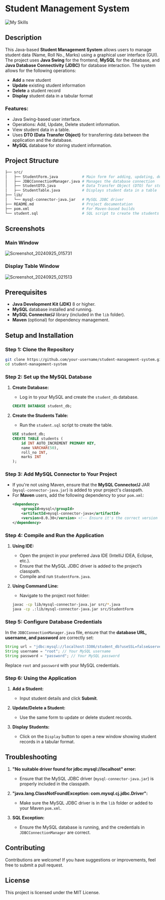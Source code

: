 # Student Management System
![My Skills](https://skillicons.dev/icons?i=java,mysql&theme=light)
## Description

This Java-based **Student Management System** allows users to manage student data (Name, Roll No., Marks) using a graphical user interface (GUI). The project uses **Java Swing** for the frontend, **MySQL** for the database, and **Java Database Connectivity (JDBC)** for database interaction. The system allows for the following operations:
- **Add** a new student
- **Update** existing student information
- **Delete** a student record
- **Display** student data in a tabular format

### Features:
- Java Swing-based user interface.
- Operations: Add, Update, Delete student information.
- View student data in a table.
- Uses **DTO (Data Transfer Object)** for transferring data between the application and the database.
- **MySQL** database for storing student information.

## Project Structure

```bash
├── src/
│   ├── StudentForm.java           # Main form for adding, updating, deleting, and displaying data
│   ├── JDBCConnectionManager.java # Manages the database connection
│   ├── StudentDTO.java            # Data Transfer Object (DTO) for student details
│   ├── StudentTable.java          # Displays student data in a table
├── lib/
│   └── mysql-connector-java.jar   # MySQL JDBC driver
├── README.md                      # Project documentation
├── pom.xml                        # For Maven-based builds
└── student.sql                    # SQL script to create the students table
```

## Screenshots

### Main Window
![Screenshot_20240925_015731](https://github.com/user-attachments/assets/da4fe544-9b02-4337-afac-a7be4fd2598d)

### Display Table Window
![Screenshot_20240925_021513](https://github.com/user-attachments/assets/40e2c08c-2d31-4249-9770-ea921a9efca7)

## Prerequisites

- **Java Development Kit (JDK)** 8 or higher.
- **MySQL** database installed and running.
- **MySQL Connector/J** library (included in the `lib` folder).
- **Maven** (optional) for dependency management.

## Setup and Installation

### Step 1: Clone the Repository

```bash
git clone https://github.com/your-username/student-management-system.git
cd student-management-system
```

### Step 2: Set up the MySQL Database

1. **Create Database:**
   - Log in to your MySQL and create the `student_db` database.
   ```sql
   CREATE DATABASE student_db;
   ```

2. **Create the Students Table:**
   - Run the `student.sql` script to create the table.
   ```sql
   USE student_db;
   CREATE TABLE students (
       id INT AUTO_INCREMENT PRIMARY KEY,
       name VARCHAR(50),
       roll_no INT,
       marks INT
   );
   ```

### Step 3: Add MySQL Connector to Your Project

- If you're not using Maven, ensure that the **MySQL Connector/J** JAR (`mysql-connector-java.jar`) is added to your project's classpath.
- For **Maven** users, add the following dependency to your `pom.xml`:
   ```xml
   <dependency>
       <groupId>mysql</groupId>
       <artifactId>mysql-connector-java</artifactId>
       <version>8.0.30</version> <!-- Ensure it's the correct version -->
   </dependency>
   ```

### Step 4: Compile and Run the Application

1. **Using IDE:**
   - Open the project in your preferred Java IDE (IntelliJ IDEA, Eclipse, etc.).
   - Ensure that the MySQL JDBC driver is added to the project’s classpath.
   - Compile and run `StudentForm.java`.

2. **Using Command Line:**
   - Navigate to the project root folder:
   ```bash
   javac -cp lib/mysql-connector-java.jar src/*.java
   java -cp .:lib/mysql-connector-java.jar src/StudentForm
   ```

### Step 5: Configure Database Credentials

In the `JDBCConnectionManager.java` file, ensure that the **database URL, username, and password** are correctly set:

```java
String url = "jdbc:mysql://localhost:3306/student_db?useSSL=false&serverTimezone=UTC";
String username = "root"; // Your MySQL username
String password = "password"; // Your MySQL password
```

Replace `root` and `password` with your MySQL credentials.

### Step 6: Using the Application

1. **Add a Student:**
   - Input student details and click **Submit**.

2. **Update/Delete a Student:**
   - Use the same form to update or delete student records.

3. **Display Students:**
   - Click on the `Display` button to open a new window showing student records in a tabular format.

## Troubleshooting

1. **"No suitable driver found for jdbc:mysql://localhost" error:**
   - Ensure that the MySQL JDBC driver (`mysql-connector-java.jar`) is properly included in the classpath.

2. **"java.lang.ClassNotFoundException: com.mysql.cj.jdbc.Driver":**
   - Make sure the MySQL JDBC driver is in the `lib` folder or added to your Maven `pom.xml`.

3. **SQL Exception:**
   - Ensure the MySQL database is running, and the credentials in `JDBCConnectionManager` are correct.

## Contributing

Contributions are welcome! If you have suggestions or improvements, feel free to submit a pull request.

## License

This project is licensed under the MIT License.
